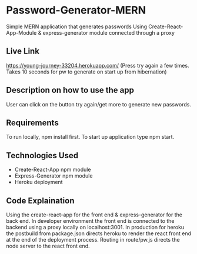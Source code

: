 # Password-Generator-MERN
Simple MERN application that generates passwords
Using Create-React-App-Module & express-generator module connected through a proxy

## Live Link
https://young-journey-33204.herokuapp.com/
(Press try again a few times. Takes 10 seconds for pw to generate on start up from hibernation)

## Description on how to use the app
User can click on the button try again/get more to generate new passwords.

## Requirements
To run locally, npm install first.
To start up application type npm start.

## Technologies Used
- Create-React-App npm module
- Express-Generator npm module
- Heroku deployment

## Code Explaination
Using the create-react-app for the front end & express-generator for the back end.
In developer environment the front end is connected to the backend using a proxy locally on localhost:3001.
In production for heroku the postbuild from package.json directs heroku to render the react front end at the end of the deployment process.
Routing in route/pw.js directs the node server to the react front end.
